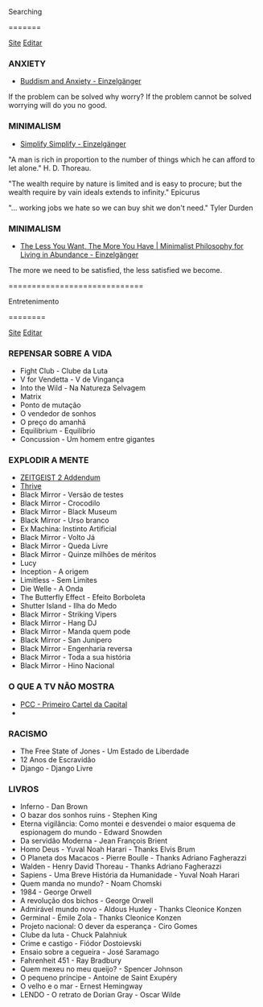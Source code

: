 Searching

=======

[Site](https://alanhelfer.github.io/searching/) [Editar](https://github.com/alanhelfer/searching/edit/gh-pages/index.md) 

### ANXIETY
* [Buddism and Anxiety - Einzelgänger](https://www.youtube.com/watch?v=nk-6N1nuTwU&list=PLDVYjnosumiAiRjQVHKohfEomy1d-_klI&index=2)
<p> If the problem can be solved why worry? If the problem cannot be solved worrying will do you no good.</p>


### MINIMALISM
* [Simplify Simplify - Einzelgänger](https://www.youtube.com/watch?v=vPBlDD_8WNE)
<p> "A man is rich in proportion to the number of things which he can afford to let alone." H. D. Thoreau. </p>
<p> "The wealth require by nature is limited and is easy to procure; but the wealth require by vain ideals extends to infinity." Epicurus </p>
<p> "... working jobs we hate so we can buy shit we don't need." Tyler Durden <p/>


### MINIMALISM
* [The Less You Want, The More You Have | Minimalist Philosophy for Living in Abundance - Einzelgänger]()
<p> The more we need to be satisfied, the less satisfied we become. <p/>


=============================

Entretenimento

========


[Site](https://alanhelfer.github.io/entretenimento/) [Editar](https://github.com/alanhelfer/entretenimento/edit/gh-pages/index.md)

### REPENSAR SOBRE A VIDA
* Fight Club - Clube da Luta
* V for Vendetta - V de Vingança
* Into the Wild - Na Natureza Selvagem
* Matrix
* Ponto de mutação
* O vendedor de sonhos
* O preço do amanhã
* Equilibrium - Equilíbrio
* Concussion - Um homem entre gigantes

### EXPLODIR A MENTE
* [ZEITGEIST 2 Addendum](https://youtu.be/Z71lo_OeD34?t=405)
* [Thrive](https://youtu.be/40f6aURncZo?t=2595)
* Black Mirror - Versão de testes
* Black Mirror - Crocodilo
* Black Mirror - Black Museum
* Black Mirror - Urso branco
* Ex Machina: Instinto Artificial
* Black Mirror - Volto Já
* Black Mirror - Queda Livre
* Black Mirror - Quinze milhões de méritos
* Lucy
* Inception - A origem
* Limitless - Sem Limites
* Die Welle - A Onda
* The Butterfly Effect - Efeito Borboleta
* Shutter Island - Ilha do Medo
* Black Mirror - Striking Vipers
* Black Mirror - Hang DJ
* Black Mirror - Manda quem pode
* Black Mirror - San Junipero
* Black Mirror - Engenharia reversa
* Black Mirror - Toda a sua história
* Black Mirror - Hino Nacional

### O QUE A TV NÃO MOSTRA
* [PCC - Primeiro Cartel da Capital](https://www.youtube.com/watch?v=ZJ1odbHDWPU&list=PLWgivY7fJz-cNFM4m-2BKFsImcam45u4l&index=3)
* 

### RACISMO
* The Free State of Jones - Um Estado de Liberdade
* 12 Anos de Escravidão
* Django - Django Livre

### LIVROS
* Inferno - Dan Brown
* O bazar dos sonhos ruins - Stephen King
* Eterna vigilância: Como montei e desvendei o maior esquema de espionagem do mundo - Edward Snowden
* Da servidão Moderna - Jean François Brient
* Homo Deus - Yuval Noah Harari - Thanks Elvis Brum
* O Planeta dos Macacos - Pierre Boulle - Thanks Adriano Fagherazzi
* Walden - Henry David Thoreau - Thanks Adriano Fagherazzi
* Sapiens - Uma Breve História da Humanidade - Yuval Noah Harari
* Quem manda no mundo? - Noam Chomski
* 1984 - George Orwell
* A revolução dos bichos - George Orwell
* Admirável mundo novo - Aldous Huxley - Thanks Cleonice Konzen
* Germinal - Émile Zola - Thanks Cleonice Konzen
* Projeto nacional: O dever da esperança  - Ciro Gomes
* Clube da luta - Chuck Palahniuk
* Crime e castigo - Fiódor Dostoievski
* Ensaio sobre a cegueira - José Saramago
* Fahrenheit 451 - Ray Bradbury
* Quem mexeu no meu queijo? - Spencer Johnson
* O pequeno príncipe - Antoine de Saint Exupéry
* O velho e o mar - Ernest Hemingway
* LENDO - O retrato de Dorian Gray - Oscar Wilde

